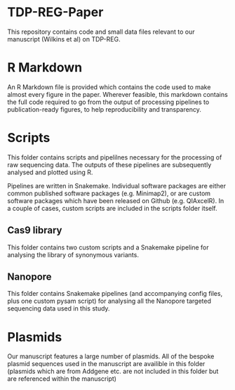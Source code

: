 # TDP-REG-Paper

This repository contains code and small data files relevant to our manuscript (Wilkins et al) on TDP-REG.

# R Markdown

An R Markdown file is provided which contains the code used to make almost every figure in the paper. Wherever feasible, this markdown contains the full code required to go from the output of processing pipelines to publication-ready figures, to help reproducibility and transparency.

# Scripts

This folder contains scripts and pipelilnes necessary for the processing of raw sequencing data. The outputs of these pipelines are subsequently analysed and plotted using R.

Pipelines are written in Snakemake. Individual software packages are either common published software packages (e.g. Minimap2), or are custom software packages which have been released on Github (e.g. QIAxcelR). In a couple of cases, custom scripts are included in the scripts folder itself.

## Cas9 library

This folder contains two custom scripts and a Snakemake pipeline for analysing the library of synonymous variants.

## Nanopore

This folder contains Snakemake pipelines (and accompanying config files, plus one custom pysam script) for analysing all the Nanopore targeted sequencing data used in this study.

# Plasmids

Our manuscript features a large number of plasmids. All of the bespoke plasmid sequences used in the manuscript are availible in this folder (plasmids which are from Addgene etc. are not included in this folder but are referenced within the manuscript)



